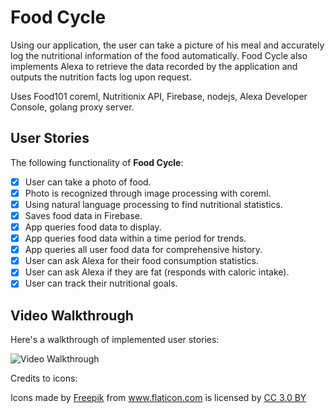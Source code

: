 # **Food Cycle**

Using our application, the user can take a picture of his meal and accurately log the nutritional information of the food automatically. Food Cycle also implements Alexa to retrieve the data recorded by the application and outputs the nutrition facts log upon request.

Uses Food101 coreml, Nutritionix API, Firebase, nodejs, Alexa Developer Console, golang proxy server.

## User Stories

The following functionality of **Food Cycle**:

- [x] User can take a photo of food.
- [x] Photo is recognized through image processing with coreml.
- [x] Using natural language processing to find nutritional statistics.
- [x] Saves food data in Firebase.
- [x] App queries food data to display.
- [x] App queries food data within a time period for trends.
- [x] App queries all user food data for comprehensive history.
- [x] User can ask Alexa for their food consumption statistics.
- [x] User can ask Alexa if they are fat (responds with caloric intake).
- [x] User can track their nutritional goals.

## Video Walkthrough

Here's a walkthrough of implemented user stories:

<img src='' title='Video Walkthrough' width='' alt='Video Walkthrough' />

Credits to icons:
<div>Icons made by <a href="https://www.freepik.com/" title="Freepik">Freepik</a> from <a href="https://www.flaticon.com/" 			    title="Flaticon">www.flaticon.com</a> is licensed by <a href="http://creativecommons.org/licenses/by/3.0/" 			    title="Creative Commons BY 3.0" target="_blank">CC 3.0 BY</a></div>
